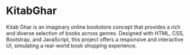 # KitabGhar
Kitab Ghar is an imaginary online bookstore concept that provides a rich and diverse selection of books across genres. Designed with HTML, CSS, Bootstrap, and JavaScript, this project offers a responsive and interactive UI, simulating a real-world book shopping experience.
